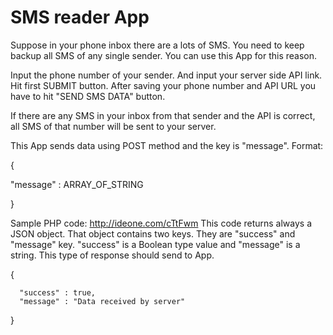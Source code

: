 # SMS reader App

Suppose in your phone inbox there are a lots of SMS. You need to keep backup all SMS of any single sender. You can use this App for this reason.

Input the phone number of your sender. And input your server side API link.
Hit first SUBMIT button. After saving your phone number and API URL you have to hit "SEND SMS DATA" button.

If there are any SMS in your inbox from that sender and the API is correct, all SMS of that number will be sent to your server.

This App sends data using POST method and the key is "message". Format: 

{

   "message" : ARRAY_OF_STRING

}

Sample PHP code: http://ideone.com/cTtFwm This code returns always a JSON object. That object contains two keys. They are "success" and "message" key. "success" is a Boolean type value and "message" is a string. This type of response should send to App.

{

      "success" : true,
      "message" : "Data received by server"

}
